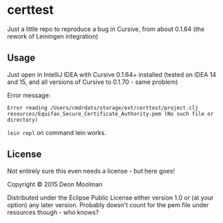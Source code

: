 # certtest

Just a little repo to reproduce a bug in Cursive, from about 0.1.64 (the rework of Leiningen integration)

## Usage

Just open in IntelliJ IDEA with Cursive 0.1.64+ installed (tested on IDEA 14 and 15, and
all versions of Cursive to 0.1.70 - same problem)

Error message:
```
Error reading /Users/cmdrdats/storage/ext/certtest/project.clj
resources/Equifax_Secure_Certificate_Authority.pem (No such file or directory)
```

`lein repl` on command lein works.

## License

Not entirely sure this even needs a license - but here goes!

Copyright © 2015 Deon Moolman

Distributed under the Eclipse Public License either version 1.0 or (at
your option) any later version. Probably doesn't count for the pem file under resources
though - who knows?
